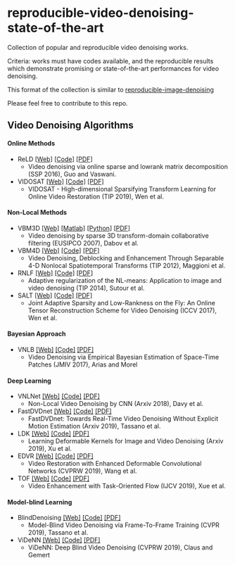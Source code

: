 # reproducible-video-denoising-state-of-the-art
Collection of popular and reproducible video denoising works.

Criteria: works must have codes available, and the reproducible results which demonstrate promising or state-of-the-art performances for video denoising.

This format of the collection is similar to [reproducible-image-denoising](https://github.com/wenbihan/reproducible-image-denoising-state-of-the-art)

Please feel free to contribute to this repo.

## Video Denoising Algorithms

#### Online Methods

 * ReLD [[Web]](https://www.ece.iastate.edu/~hanguo/denoise.html) [[Code]](https://www.ece.iastate.edu/~hanguo/ReLD_Denoising.zip) [[PDF]](https://www.ece.iastate.edu/~namrata/VideoDenoising_SSP16.pdf)
   * Video denoising via online sparse and lowrank matrix decomposition (SSP 2016), Guo and Vaswani.
 * VIDOSAT [[Web]](https://github.com/wenbihan/vidosat_icip2015) [[Code]](https://github.com/wenbihan/vidosat_icip2015) [[PDF]](https://arxiv.org/pdf/1710.00947.pdf)
   * VIDOSAT - High-dimensional Sparsifying Transform Learning for Online Video Restoration (TIP 2019), Wen et al.

#### Non-Local Methods

 * VBM3D [[Web]](http://www.cs.tut.fi/~foi/GCF-BM3D/) [[Matlab]](http://www.cs.tut.fi/~foi/GCF-BM3D/bm3d_matlab_package_3.0.5.zip) [[Python]](http://www.cs.tut.fi/~foi/GCF-BM3D/bm3d_python_package_3.0.6.tar.gz) [[PDF]](http://www.cs.tut.fi/~foi/GCF-BM3D/VBM3D_EUSIPCO_2007.pdf)
   * Video denoising by sparse 3D transform-domain collaborative filtering (EUSIPCO 2007), Dabov et al.
 * VBM4D [[Web]](http://www.cs.tut.fi/~foi/GCF-BM3D/) [[Code]](http://www.cs.tut.fi/~foi/GCF-BM3D/VBM4D_v1.zip) [[PDF]](http://www.cs.tut.fi/~foi/papers/VBM4D-TIP-2cols.pdf)
   * Video Denoising, Deblocking and Enhancement Through Separable 4-D Nonlocal Spatiotemporal Transforms (TIP 2012), Maggioni et al.  
 * RNLF [[Web]](http://iop.math.u-bordeaux.fr/?cat=27) [[Code]](https://github.com/csutour/RNLF) [[PDF]](https://hal.archives-ouvertes.fr/hal-00854830v3/document)
   * Adaptive regularization of the NL-means: Application to image and video denoising (TIP 2014), Sutour et al.  
 * SALT [[Web]](http://transformlearning.csl.illinois.edu/) [[Code]](https://github.com/wenbihan/salt_iccv2017) [[PDF]](http://transformlearning.csl.illinois.edu/assets/Bihan/ConferencePapers/BihanICCV2017salt.pdf)
   * Joint Adaptive Sparsity and Low-Rankness on the Fly: An Online Tensor Reconstruction Scheme for Video Denoising (ICCV 2017), Wen et al.
   
#### Bayesian Approach

 * VNLB [[Web]](https://github.com/pariasm/vnlb) [[Code]](https://github.com/pariasm/vnlb) [[PDF]](https://link.springer.com/article/10.1007/s10851-017-0742-4)
   * Video Denoising via Empirical Bayesian Estimation of Space-Time Patches (JMIV 2017), Arias and Morel

#### Deep Learning

 * VNLNet [[Web]](https://github.com/axeldavy/vnlnet) [[Code]](https://github.com/axeldavy/vnlnet) [[PDF]](https://arxiv.org/pdf/1811.12758.pdf)
   * Non-Local Video Denoising by CNN (Arxiv 2018), Davy et al.
 * FastDVDnet [[Web]](https://github.com/hsijiaxidian/FOCNet) [[Code]](https://github.com/m-tassano/fastdvdnet) [[PDF]](https://arxiv.org/pdf/1907.01361.pdf)
   * FastDVDnet: Towards Real-Time Video Denoising Without Explicit Motion Estimation (Arxiv 2019), Tassano et al.
 * LDK [[Web]]() [[Code]](https://github.com/z-bingo/Deformable-Kernels-For-Video-Denoising) [[PDF]](https://arxiv.org/abs/1904.06903)
   * Learning Deformable Kernels for Image and Video Denoising (Arxiv 2019), Xu et al.   
 * EDVR [[Web]](https://xinntao.github.io/projects/EDVR) [[Code]](https://github.com/xinntao/EDVR) [[PDF]](https://arxiv.org/abs/1905.02716)
   * Video Restoration with Enhanced Deformable Convolutional Networks (CVPRW 2019), Wang et al.   
 * TOF [[Web]](http://toflow.csail.mit.edu/) [[Code]](https://github.com/anchen1011/toflow) [[PDF]](http://toflow.csail.mit.edu/toflow_ijcv.pdf)
   * Video Enhancement with Task-Oriented Flow (IJCV 2019), Xue et al.   


#### Model-blind Learning

 * BlindDenoising [[Web]](https://github.com/tehret/blind-denoising) [[Code]](https://github.com/tehret/blind-denoising) [[PDF]](http://openaccess.thecvf.com/content_CVPR_2019/papers/Ehret_Model-Blind_Video_Denoising_via_Frame-To-Frame_Training_CVPR_2019_paper.pdf)
   * Model-Blind Video Denoising via Frame-To-Frame Training (CVPR 2019), Tassano et al. 
 * ViDeNN [[Web]](https://github.com/clausmichele/ViDeNN) [[Code]](https://github.com/clausmichele/ViDeNN) [[PDF]](http://openaccess.thecvf.com/content_CVPRW_2019/papers/NTIRE/Claus_ViDeNN_Deep_Blind_Video_Denoising_CVPRW_2019_paper.pdf)
   * ViDeNN: Deep Blind Video Denoising (CVPRW 2019), Claus and Gemert 